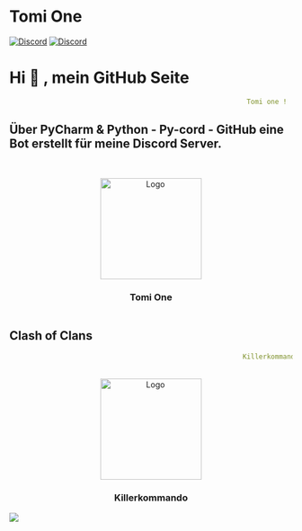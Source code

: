 # Tomi One

[![Discord](https://img.shields.io/discord/980461610948771911?color=blue&label=Discord&logo=discord&?logoColor=white&style=for-the-badge)](https://discord.gg/tomione)
[![Discord](https://img.shields.io/discord/730390436442538024?color=blue&label=Discord&logo=discord&?logoColor=white&style=for-the-badge)](https://discord.gg/killerkommando)

# Hi 👋 , mein GitHub Seite 

```yaml
                                                           Tomi one !
```
## Über PyCharm & Python - Py-cord - GitHub eine Bot erstellt für meine Discord Server.

```yaml

```


<!-- PROJECT LOGO -->
<br />
<div align="center">
 <img src="https://images-ext-2.discordapp.net/external/_PhoAFWdZnDwKm403iEag_Krj3s2_7FM67Q_CttIN4g/%3Fsize%3D1024/https/cdn.discordapp.com/icons/980461610948771911/7f74903ab4eba3915cddd4680b6990eb.png" alt="Logo" width="180" height="180">
<h3 align="center">Tomi One</h3>
</div>

```yaml

```
## Clash of Clans

```yaml
                                                          Killerkommando Family !
```


<!-- PROJECT LOGO 2 -->
<br />
<div align="center">
 <img src="https://cdn.discordapp.com/attachments/1070102699334451230/1112220799282200696/HAUPT_LOGO.jpg" alt="Logo" width="180" height="180">
<h3 align="center">Killerkommando</h3>
</div>


![](https://github-readme-stats.vercel.app/api?username=anuraghazra&show_icons=true&theme=solarized-dark)


